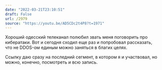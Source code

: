 ```yaml
---
date: "2022-03-21T23:10:51"
draft: False
url: /2979
source: "https://youtu.be/AD5CDc2t4P8?t=1971"
---
```


Хороший одесский телеканал полюбил звать меня поговорить про кибератаки. Вот и сегодня сходил еще раз и попробовал рассказать, что не DDOS-ом единым можно заняться в благих целях.

Ссылку даю сразу на последний сегмент, в котором я и участвовал, но можно, конечно, посмотреть и всю запись.
